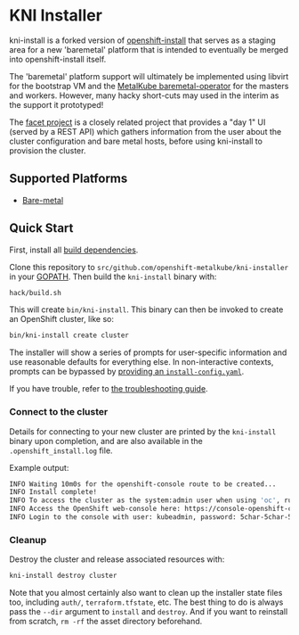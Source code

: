 # KNI Installer

kni-install is a forked version of
[openshift-install](https://github.com/openshift/installer) that
serves as a staging area for a new 'baremetal' platform that is
intended to eventually be merged into openshift-install itself.

The 'baremetal' platform support will ultimately be implemented using
libvirt for the bootstrap VM and the [MetalKube
baremetal-operator](https://github.com/metalkube/bare-metal-operator)
for the masters and workers. However, many hacky short-cuts may used
in the interim as the support it prototyped!

The [facet project](https://github.com/openshift-metalkube/facet) is a
closely related project that provides a "day 1" UI (served by a REST
API) which gathers information from the user about the cluster
configuration and bare metal hosts, before using kni-install to
provision the cluster.

## Supported Platforms

* [Bare-metal](docs/dev/baremetal.md)

## Quick Start

First, install all [build dependencies](docs/dev/dependencies.md).

Clone this repository to `src/github.com/openshift-metalkube/kni-installer` in your [GOPATH](https://golang.org/cmd/go/#hdr-GOPATH_environment_variable). Then build the `kni-install` binary with:

```sh
hack/build.sh
```

This will create `bin/kni-install`. This binary can then be invoked to create an OpenShift cluster, like so:

```sh
bin/kni-install create cluster
```

The installer will show a series of prompts for user-specific information and use reasonable defaults for everything else.
In non-interactive contexts, prompts can be bypassed by [providing an `install-config.yaml`](docs/user/overview.md#multiple-invocations).

If you have trouble, refer to [the troubleshooting guide](docs/user/troubleshooting.md).

### Connect to the cluster

Details for connecting to your new cluster are printed by the `kni-install` binary upon completion, and are also available in the `.openshift_install.log` file.

Example output:

```sh
INFO Waiting 10m0s for the openshift-console route to be created...
INFO Install complete!
INFO To access the cluster as the system:admin user when using 'oc', run 'export KUBECONFIG=/path/to/installer/auth/kubeconfig'
INFO Access the OpenShift web-console here: https://console-openshift-console.apps.${CLUSTER_NAME}.${BASE_DOMAIN}:6443
INFO Login to the console with user: kubeadmin, password: 5char-5char-5char-5char
```

### Cleanup

Destroy the cluster and release associated resources with:

```sh
kni-install destroy cluster
```

Note that you almost certainly also want to clean up the installer state files too, including `auth/`, `terraform.tfstate`, etc.
The best thing to do is always pass the `--dir` argument to `install` and `destroy`.
And if you want to reinstall from scratch, `rm -rf` the asset directory beforehand.
